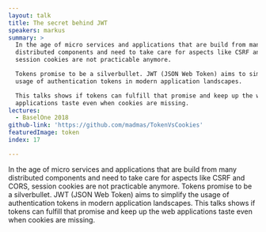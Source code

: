 ```yaml
---
layout: talk
title: The secret behind JWT
speakers: markus
summary: >
  In the age of micro services and applications that are build from many
  distributed components and need to take care for aspects like CSRF and CORS,
  session cookies are not practicable anymore.

  Tokens promise to be a silverbullet. JWT (JSON Web Token) aims to simplify the
  usage of authentication tokens in modern application landscapes.

  This talks shows if tokens can fulfill that promise and keep up the web
  applications taste even when cookies are missing.
lectures:
  - BaselOne 2018
github-link: 'https://github.com/madmas/TokenVsCookies'
featuredImage: token
index: 17

---
```


In the age of micro services and applications that are build from many distributed components and need to take care for aspects like CSRF and CORS, session cookies are not practicable anymore.
Tokens promise to be a silverbullet. JWT (JSON Web Token) aims to simplify the usage of authentication tokens in modern application landscapes.
This talks shows if tokens can fulfill that promise and keep up the web applications taste even when cookies are missing.

